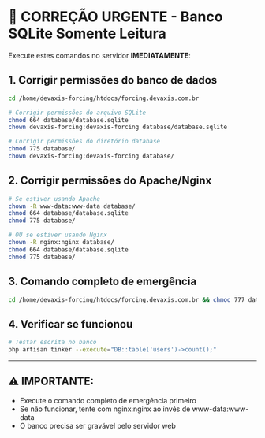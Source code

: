 # 🚨 CORREÇÃO URGENTE - Banco SQLite Somente Leitura

Execute estes comandos no servidor **IMEDIATAMENTE**:

## 1. Corrigir permissões do banco de dados
```bash
cd /home/devaxis-forcing/htdocs/forcing.devaxis.com.br

# Corrigir permissões do arquivo SQLite
chmod 664 database/database.sqlite
chown devaxis-forcing:devaxis-forcing database/database.sqlite

# Corrigir permissões do diretório database
chmod 775 database/
chown devaxis-forcing:devaxis-forcing database/
```

## 2. Corrigir permissões do Apache/Nginx
```bash
# Se estiver usando Apache
chown -R www-data:www-data database/
chmod 664 database/database.sqlite
chmod 775 database/

# OU se estiver usando Nginx
chown -R nginx:nginx database/
chmod 664 database/database.sqlite
chmod 775 database/
```

## 3. Comando completo de emergência
```bash
cd /home/devaxis-forcing/htdocs/forcing.devaxis.com.br && chmod 777 database/ && chmod 666 database/database.sqlite && chown -R www-data:www-data database/ && php artisan cache:clear
```

## 4. Verificar se funcionou
```bash
# Testar escrita no banco
php artisan tinker --execute="DB::table('users')->count();"
```

---

## ⚠️ IMPORTANTE:
- Execute o comando completo de emergência primeiro
- Se não funcionar, tente com nginx:nginx ao invés de www-data:www-data
- O banco precisa ser gravável pelo servidor web
